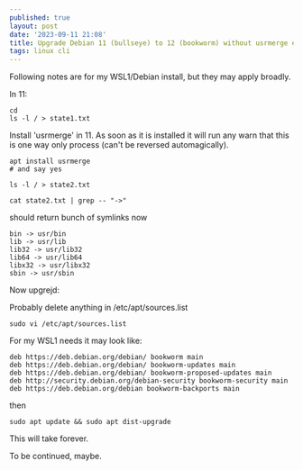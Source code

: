 ```yaml
---
published: true
layout: post
date: '2023-09-11 21:08'
title: Upgrade Debian 11 (bullseye) to 12 (bookworm) without usrmerge errors
tags: linux cli 
---
```

Following notes are for my WSL1/Debian install, but they may apply broadly.

In 11:

	cd
	ls -l / > state1.txt

Install 'usrmerge' in 11. As soon as it is installed it will run any warn that this is one way only process (can't be reversed automagically).

	apt install usrmerge
	# and say yes

	ls -l / > state2.txt

	cat state2.txt | grep -- "->"

should return bunch of symlinks now

	bin -> usr/bin
	lib -> usr/lib
	lib32 -> usr/lib32
	lib64 -> usr/lib64
	libx32 -> usr/libx32
	sbin -> usr/sbin

Now upgrejd:

Probably delete anything in /etc/apt/sources.list

	sudo vi /etc/apt/sources.list

For my WSL1 needs it may look like:
	
	deb https://deb.debian.org/debian/ bookworm main
	deb https://deb.debian.org/debian/ bookworm-updates main
	deb https://deb.debian.org/debian/ bookworm-proposed-updates main
	deb http://security.debian.org/debian-security bookworm-security main
	deb https://deb.debian.org/debian bookworm-backports main

then

	sudo apt update && sudo apt dist-upgrade

This will take forever.

To be continued, maybe.
